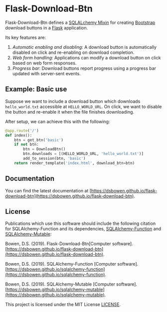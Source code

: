 # Flask-Download-Btn

Flask-Download-Btn defines a [SQLALchemy Mixin](https://docs.sqlalchemy.org/en/13/orm/extensions/declarative/mixins.html) for creating [Bootstrap](https://getbootstrap.com/) download buttons in a [Flask](https://palletsprojects.com/p/flask/) application.

Its key features are:
1. *Automatic enabling and disabling*: A download button is automatically disabled on click and re-enabling on download completion.
2. *Web form handling*: Applications can modify a download button on click based on web form responses.
3. *Progress bar*: Download buttons report progress using a progress bar updated with server-sent events.

## Example: Basic use

Suppose we want to include a download button which downloads `hello_world.txt` accessible at `HELLO_WORLD_URL`. On click, we want to disable the button and re-enable it when the file finishes downloading.

After setup, we can achieve this with the following:

```python
@app.route('/')
def index():
    btn = get_btn('basic')
    if not btn:
        btn = DownloadBtn()
        btn.downloads = [(HELLO_WORLD_URL, 'hello_world.txt')]
        add_to_session(btn, 'basic')
    return render_template('index.html', download_btn=btn)
```

## Documentation

You can find the latest documentation at [https://dsbowen.github.io/flask-download-btn](https://dsbowen.github.io/flask-download-btn).

## License

Publications which use this software should include the following citation for SQLAlchemy-Function and its dependencies, [SQLAlchemy-Function](https://dsbowen.github.io/sqlalchemy-function) and [SQLAlchemy-Mutable](https://dsbowen.github.io/sqlalchemy-mutable):

Bowen, D.S. (2019). Flask-Download-Btn\[Computer software\]. [https://dsbowen.github.io/flask-download-btn](https://dsbowen.github.io/flask-download-btn).

Bowen, D.S. (2019). SQLAlchemy-Function \[Computer software\]. [https://dsbowen.github.io/sqlalchemy-function](https://dsbowen.github.io/sqlalchemy-function).

Bowen, D.S. (2019). SQLAlchemy-Mutable \[Computer software\]. [https://dsbowen.github.io/sqlalchemy-mutable](https://dsbowen.github.io/sqlalchemy-mutable).

This project is licensed under the MIT License [LICENSE](https://github.com/dsbowen/flask-download-btn/blob/master/LICENSE).